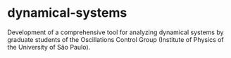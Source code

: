 # dynamical-systems
Development of a comprehensive tool for analyzing dynamical systems by graduate students of the Oscillations Control Group (Institute of Physics of the University of São Paulo).
